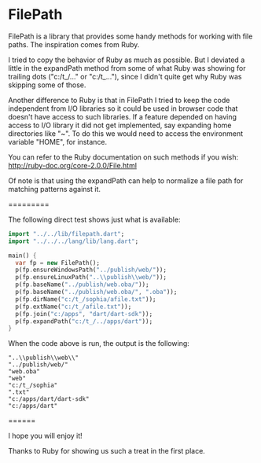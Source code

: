 FilePath
========

FilePath is a library that provides some handy methods for working with file paths. The inspiration comes from Ruby.

I tried to copy the behavior of Ruby as much as possible. But I deviated a little in the expandPath method from some of what Ruby was showing for trailing dots ("c:/t_/..." or "c:/t_..."), since I didn't quite get why Ruby was skipping some of those.

Another difference to Ruby is that in FilePath I tried to keep the code independent from I/O libraries so it could be used in browser code that doesn't have access to such libraries. If a feature depended on having access to I/O library it did not get implemented, say expanding home directories like "~". To do this we would need to access the environment variable "HOME", for instance.

You can refer to the Ruby documentation on such methods if you wish: http://ruby-doc.org/core-2.0.0/File.html

Of note is that using the expandPath can help to normalize a file path for matching patterns against it.

=========

The following direct test shows just what is available:

```dart
import "../../lib/filepath.dart";
import "../../../lang/lib/lang.dart";

main() {
  var fp = new FilePath();
  p(fp.ensureWindowsPath("../publish/web/"));
  p(fp.ensureLinuxPath("..\\publish\\web/"));
  p(fp.baseName("../publish/web.oba/"));
  p(fp.baseName("../publish/web.oba/", ".oba"));
  p(fp.dirName("c:/t_/sophia/afile.txt"));
  p(fp.extName("c:/t_/afile.txt"));
  p(fp.join("c:/apps", "dart/dart-sdk"));
  p(fp.expandPath("c:/t_/../apps/dart"));
}
```

When the code above is run, the output is the following:

```
"..\\publish\\web\\"
"../publish/web/"
"web.oba"
"web"
"c:/t_/sophia"
".txt"
"c:/apps/dart/dart-sdk"
"c:/apps/dart"
```

======

I hope you will enjoy it!

Thanks to Ruby for showing us such a treat in the first place.










